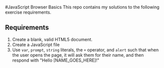 #JavaScript Browser Basics
This repo contains my solutions to the following exercise requirements.

## Requirements

1. Create a blank, valid HTML5 document.
1. Create a JavaScript file
1. Use `var`, `prompt`, `string` literals, the `+` operator, and `alert` such that when the user opens the page, it will ask them for their name, and then respond with "Hello [NAME_GOES_HERE]!"
